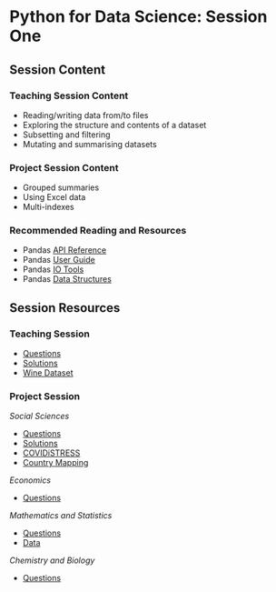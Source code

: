 # Python for Data Science: Session One

## Session Content

### Teaching Session Content

- Reading/writing data from/to files
- Exploring the structure and contents of a dataset
- Subsetting and filtering
- Mutating and summarising datasets

### Project Session Content

- Grouped summaries
- Using Excel data
- Multi-indexes

### Recommended Reading and Resources

- Pandas [API Reference](https://pandas.pydata.org/pandas-docs/stable/reference/index.html)
- Pandas [User Guide](https://pandas.pydata.org/pandas-docs/stable/user_guide/index.html)
- Pandas [IO Tools](https://pandas.pydata.org/pandas-docs/stable/user_guide/io.html)
- Pandas [Data Structures](https://pandas.pydata.org/pandas-docs/stable/user_guide/dsintro.html)

## Session Resources

### Teaching Session

- [Questions](https://github.com/warwickdatasciencesociety/python-for-data-science/blob/master/session-one/session-one-teaching-questions.ipynb?raw=true)
- [Solutions](https://github.com/warwickdatasciencesociety/python-for-data-science/blob/master/session-one/session-one-teaching-solutions.ipynb)
- [Wine Dataset](https://raw.githubusercontent.com/warwickdatasciencesociety/python-for-data-science/master/session-one/data/winequality-red.csv)

### Project Session

*Social Sciences*
- [Questions](https://github.com/warwickdatasciencesociety/python-for-data-science/blob/master/session-one/session-one-project-questions.ipynb?raw=true)
- [Solutions]()
- [COVIDiSTRESS](https://raw.githubusercontent.com/warwickdatasciencesociety/python-for-data-science/master/session-one/data/covidstress.csv)
- [Country Mapping](https://raw.githubusercontent.com/warwickdatasciencesociety/python-for-data-science/master/session-one/data/countries_by_continent.xlsx)

*Economics*
- [Questions](https://github.com/warwickdatasciencesociety/python-for-data-science/blob/master/session-one/session-one-project-econ-questions.ipynb?raw=true)

*Mathematics and Statistics*
- [Questions](https://github.com/warwickdatasciencesociety/python-for-data-science/blob/master/session-one/session-one-project-maths-stats-questions.ipynb?raw=true)
- [Data](https://github.com/warwickdatasciencesociety/python-for-data-science/blob/master/session-one/data/mathematicians.csv?raw=true)


*Chemistry and Biology*
- [Questions](https://github.com/warwickdatasciencesociety/python-for-data-science/blob/master/session-one/session-one-project-biochem-questions.ipynb?raw=true)
